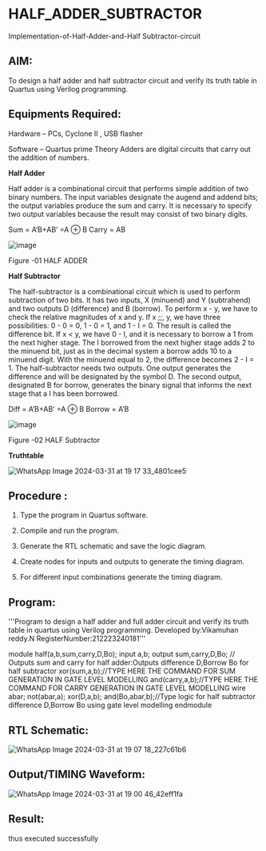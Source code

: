 # HALF_ADDER_SUBTRACTOR

Implementation-of-Half-Adder-and-Half Subtractor-circuit

## AIM:

To design a half adder and half subtractor circuit and verify its truth table in Quartus using Verilog programming.

## Equipments Required:

Hardware – PCs, Cyclone II , USB flasher 

Software – Quartus prime Theory Adders are digital circuits that carry out the addition of numbers.

**Half Adder**

Half adder is a combinational circuit that performs simple addition of two binary numbers. The input variables designate the augend and addend bits; the output variables produce the sum and carry. It is necessary to specify two output variables because the result may consist of two binary digits.

Sum = A’B+AB’ =A ⊕ B Carry = AB

![image](https://github.com/naavaneetha/HALF_ADDER_SUBTRACTOR/assets/154305477/bd4a0b2c-cdbc-4184-ab08-81578f121e1f)

Figure -01 HALF ADDER

**Half Subtractor**

The half-subtractor is a combinational circuit which is used to perform subtraction of two bits. It has two inputs, X (minuend) and Y (subtrahend) and two outputs D (difference) and B (borrow). To perform x - y, we have to check the relative magnitudes of x and y. If x ;;, y, we have three possibilities: 0 - 0 = 0, 1 - 0 = 1, and 1 - I = 0. The result is called the difference bit. If x < y, we have 0 - I, and it is necessary to borrow a 1 from the next higher stage. The I borrowed from the next higher stage adds 2 to the minuend bit, just as in the decimal system a borrow adds 10 to a minuend digit. With the minuend equal to 2, the difference becomes 2 - I = 1. The half-subtractor needs two outputs. One output generates the difference and will be designated by the symbol D. The second output, designated B for borrow, generates the binary signal that informs the next stage that a I has been borrowed. 

Diff = A’B+AB’ =A ⊕ B
Borrow = A’B

 ![image](https://github.com/naavaneetha/HALF_ADDER_SUBTRACTOR/assets/154305477/d76b099c-513f-4e7c-843a-e2fd028a531a)

Figure -02 HALF Subtractor

**Truthtable**

![WhatsApp Image 2024-03-31 at 19 17 33_4801cee5](https://github.com/vikamuhan-reddy/HALF_ADDER_SUBTRACTOR/assets/144928933/0cc91e1f-2e4e-43e7-b1d3-38796c9274d7)

## Procedure :

1.	Type the program in Quartus software.

2.	Compile and run the program.

3.	Generate the RTL schematic and save the logic diagram.

4.	Create nodes for inputs and outputs to generate the timing diagram.

5.	For different input combinations generate the timing diagram.


## Program:

'''Program to design a half adder and full adder circuit and verify its truth table in quartus using Verilog programming.
Developed by:Vikamuhan reddy.N
RegisterNumber:212223240181'''

module half(a,b,sum,carry,D,Bo);
input a,b;
output sum,carry,D,Bo; // Outputs sum and carry for half adder:Outputs difference D,Borrow Bo for half subtractor
xor(sum,a,b);//TYPE HERE THE COMMAND FOR SUM GENERATION IN GATE LEVEL MODELLING
and(carry,a,b);//TYPE HERE THE COMMAND FOR CARRY GENERATION IN GATE LEVEL MODELLING
wire abar;
not(abar,a);
xor(D,a,b);
and(Bo,abar,b);//Type logic for half subtractor difference D,Borrow Bo using gate level modelling
endmodule

## RTL Schematic:
![WhatsApp Image 2024-03-31 at 19 07 18_227c61b6](https://github.com/vikamuhan-reddy/HALF_ADDER_SUBTRACTOR/assets/144928933/06abe3f2-fae5-4b12-8769-33364292c9cb)


## Output/TIMING Waveform:
![WhatsApp Image 2024-03-31 at 19 00 46_42eff1fa](https://github.com/vikamuhan-reddy/HALF_ADDER_SUBTRACTOR/assets/144928933/b2582c6f-4d9d-4197-8a32-500ff6092d87)

## Result:
thus executed successfully
